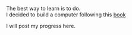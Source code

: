 The best way to learn is to do.<br>
I decided to build a computer following this <a href=https://www.amazon.com/Elements-Computing-Systems-Building-Principles/dp/0262640686 tag="a1">book</a>

I will post my progress here.
